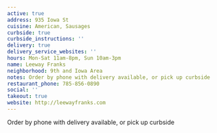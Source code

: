 ```yaml
---
active: true
address: 935 Iowa St
cuisine: American, Sausages
curbside: true
curbside_instructions: ''
delivery: true
delivery_service_websites: ''
hours: Mon-Sat 11am-8pm, Sun 10am-3pm
name: Leeway Franks
neighborhood: 9th and Iowa Area
notes: Order by phone with delivery available, or pick up curbside
restaurant_phone: 785-856-0890
social: ''
takeout: true
website: http://leewayfranks.com
---
```


Order by phone with delivery available, or pick up curbside